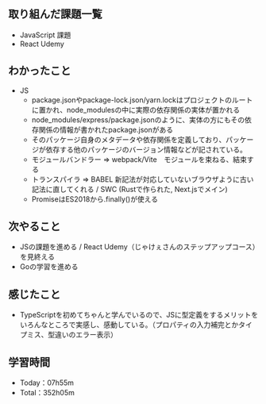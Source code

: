 ## 取り組んだ課題一覧
- JavaScript 課題
- React Udemy

## わかったこと
- JS
  - package.jsonやpackage-lock.json/yarn.lockはプロジェクトのルートに置かれ、node_modulesの中に実際の依存関係の実体が置かれる
  - node_modules/express/package.jsonのように、実体の方にもその依存関係の情報が書かれたpackage.jsonがある
  - そのパッケージ自身のメタデータや依存関係を定義しており、パッケージが依存する他のパッケージのバージョン情報などが記されている。
  - モジュールバンドラー => webpack/Vite　モジュールを束ねる、結束する
  - トランスパイラ => BABEL 新記法が対応していないブラウザように古い記法に直してくれる / SWC (Rustで作られた, Next.jsでメイン)
  - PromiseはES2018から.finally()が使える
 
## 次やること
- JSの課題を進める / React Udemy（じゃけぇさんのステップアップコース）を見終える
- Goの学習を進める

## 感じたこと
- TypeScriptを初めてちゃんと学んでいるので、JSに型定義をするメリットをいろんなところで実感し、感動している。（プロパティの入力補完とかタイプミス、型違いのエラー表示）

## 学習時間　
- Today：07h55m
- Total：352h05m
